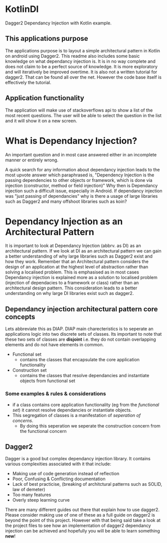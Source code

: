 # KotlinDI
Dagger2 Dependancy Injection with Kotlin example.

## This applications purpose
The applications purpose is to layout a simple architectural pattern in Kotlin on android using Dagger2. This readme also includes some basic knowledge on what dependancy injection is. It is in no way complete and does not claim to be a perfect source of knowledge. It is more exploratory and will iteratively be improved overtime. It is also not a written tutorial for dagger2. That can be found all over the net. However the code base itself is effectively the tutorial.

## Application functionality
The application will make use of stackoverflows api to show a list of the most recent questions. The user will be able to select the question in the list and it will show it on a new screen.



# What is Dependancy Injection?
An important question and in most case answered either in an incomplete manner or entirely wrong. 

A quick search for any information about dependancy injection leads to the most upvote answer which paraphrased is, "Dependency Injection is the passing dependencies to other objects or framework, which is done via injection (constructor, method or field injection)"
Why then is Dependancy injection such a difficult issue, especially in Android. If dependancy injection was "just passing of dependancies" why is there a usage of large libraries such as Dagger2 and many offshoot libraries such as koin?

# Dependancy Injection as an Architectural Pattern 
It is important to look at Dependancy Injection (abbrv. as DI) as an architectural pattern. If we look at DI as an architectural pattern we can gain a better understanding of why large libraries such as Dagger2 exist and how they work.
Remember that an Architectural pattern considers the design of an application at the highest level of abstraction rather than solving a localised problem. This is emphasised as in most cases Dependancy injection is explained more as a solution to localised problem (injection of dependacies to a framework or class) rather than an architectural design pattern. This consideration leads to a better understanding on why large DI libraries exist such as dagger2.

## Dependancy injection architectural pattern core concepts
Lets abbreviate this as DIAP. DIAP main charecteristics is to seperate an applications logic into two discrete sets of classes. Its important to note that these two sets of classes are __disjoint__ i.e. they do not contain overlapping elements and do not have elements in common.

* Functional set
    * contains the classes that encapsulate the core application functionality
* Construction set
    * contains the classes that resolve dependancies and instantiate objects from functional set


### Some examples & rules & considerations
* if a class contains core application functionality (eg from the _functional set_) it cannot resolve dependancies or instantiate objects.
* This segregation of classes is a manifestation of _seperation of concerns_.
    * By doing this seperation we seperate the construction concern from the functional concern


## Dagger2
Dagger is a good but complex dependancy injection library. It contains various complexities associated with it that include:
* Making use of code generation instead of reflection
* Poor, Confusing & Conflicting documentation
* Lack of best practicise, (breaking of architctural patterns such as SOLID, law of demeter)
* Too many features
* Overly steep learning curve

There are many different guides out there that explain how to use dagger2. Please consider making use of one of these as a full guide on dagger2 is beyond the point of this project.
However with that being said take a look at the project files to see how an implementation of dagger2 dependancy injection can be achieved and hopefully you will be able to learn something __new__!



